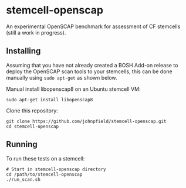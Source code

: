 # stemcell-openscap
An experimental OpenSCAP benchmark for assessment of CF stemcells (still a work in progress).

Installing
----------

Assuming that you have not already created a BOSH Add-on release to deploy the OpenSCAP scan tools to your stemcells, this can be done
manually using `sudo apt-get` as shown below. 

Manual install libopenscap8 on an Ubuntu stemcell VM:

	sudo apt-get install libopenscap8
  
Clone this repository:

	git clone https://github.com/johnpfield/stemcell-openscap.git
	cd stemcell-openscap

Running 
-------

To run these tests on a stemcell:

	# Start in stemcell-openscap directory
	cd /path/to/stemcell-openscap
	./run_scan.sh
